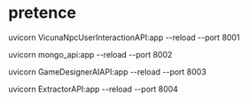 # pretence

  uvicorn VicunaNpcUserInteractionAPI:app --reload --port 8001
  
  uvicorn mongo_api:app --reload --port 8002
  
  uvicorn GameDesignerAIAPI:app --reload --port 8003
  
  uvicorn ExtractorAPI:app --reload --port 8004
